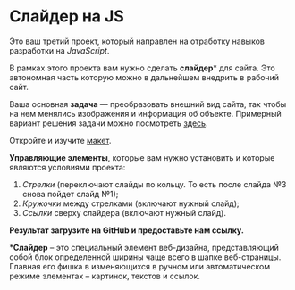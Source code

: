 # Слайдер на JS
Это ваш третий проект, который направлен на отработку навыков разработки на  _JavaScript_.

В рамках этого проекта вам нужно сделать **слайдер*** для сайта. Это автономная часть которую можно в дальнейшем внедрить в рабочий сайт.

Ваша основная **задача** — преобразовать внешний вид сайта, так чтобы на нем менялись изображения и информация об объекте. Примерный вариант решения задачи можно посмотреть [здесь](https://codepen.io/SkillFactory/pen/NWYraLv).

Откройте и изучите [макет](https://www.figma.com/file/D4rkmpfIjEC3GwYBPgE1vd/Slider).

**Управляющие элементы**, которые вам нужно установить и которые являются условиями проекта:

1.  _Стрелки_ (переключают слайды по кольцу. То есть после слайда №3 снова пойдет слайд №1);
2.  _Кружочки_ между стрелками (включают нужный слайд);
3.  _Ссылки_ сверху слайдера (включают нужный слайд).

**Результат загрузите на GitHub и предоставьте нам ссылку.**

***Слайдер** –  это специальный элемент веб-дизайна, представляющий собой блок определенной ширины чаще всего в шапке веб-страницы. Главная его фишка в изменяющихся в ручном или автоматическом режиме элементах – картинок, текстов и ссылок.